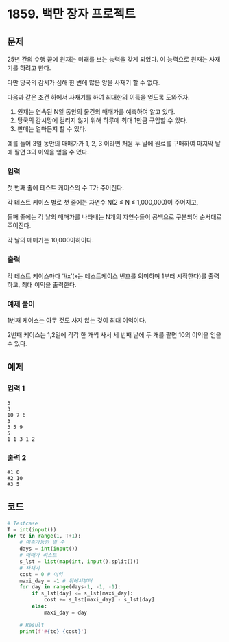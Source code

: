 # 1859. 백만 장자 프로젝트

## 문제

25년 간의 수행 끝에 원재는 미래를 보는 능력을 갖게 되었다. 이 능력으로 원재는 사재기를 하려고 한다.

다만 당국의 감시가 심해 한 번에 많은 양을 사재기 할 수 없다.

다음과 같은 조건 하에서 사재기를 하여 최대한의 이득을 얻도록 도와주자.

1. 원재는 연속된 N일 동안의 물건의 매매가를 예측하여 알고 있다.
2. 당국의 감시망에 걸리지 않기 위해 하루에 최대 1만큼 구입할 수 있다.
3. 판매는 얼마든지 할 수 있다.

예를 들어 3일 동안의 매매가가 1, 2, 3 이라면 처음 두 날에 원료를 구매하여 마지막 날에 팔면 3의 이익을 얻을 수 있다.



### 입력

첫 번째 줄에 테스트 케이스의 수 T가 주어진다.

각 테스트 케이스 별로 첫 줄에는 자연수 N(2 ≤ N ≤ 1,000,000)이 주어지고,

둘째 줄에는 각 날의 매매가를 나타내는 N개의 자연수들이 공백으로 구분되어 순서대로 주어진다.

각 날의 매매가는 10,000이하이다.

### 출력

각 테스트 케이스마다 ‘#x’(x는 테스트케이스 번호를 의미하며 1부터 시작한다)를 출력하고, 최대 이익을 출력한다.

### 예제 풀이

1번째 케이스는 아무 것도 사지 않는 것이 최대 이익이다.

2번째 케이스는 1,2일에 각각 한 개씩 사서 세 번째 날에 두 개를 팔면 10의 이익을 얻을 수 있다.





## 예제

### 입력 1

```
3
3
10 7 6
3
3 5 9
5
1 1 3 1 2
```

### 출력 2

```
#1 0
#2 10
#3 5
```



## 코드

```python
# Testcase
T = int(input())
for tc in range(1, T+1):
    # 예측가능한 일 수
    days = int(input())
    # 매매가 리스트
    s_lst = list(map(int, input().split()))
    # 사재기
    cost = 0 # 이익
    maxi_day = -1 # 뒤에서부터
    for day in range(days-1, -1, -1):
        if s_lst[day] <= s_lst[maxi_day]:
            cost += s_lst[maxi_day] - s_lst[day]
        else:
            maxi_day = day

    # Result
    print(f'#{tc} {cost}')
```
